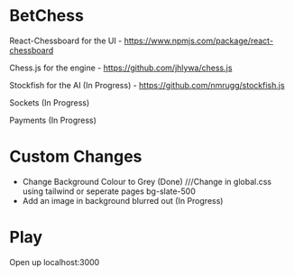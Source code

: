 # BetChess


React-Chessboard for the UI - https://www.npmjs.com/package/react-chessboard

Chess.js for the engine - https://github.com/jhlywa/chess.js

Stockfish for the AI (In Progress) - https://github.com/nmrugg/stockfish.js

Sockets (In Progress)

Payments (In Progress)


# Custom Changes

- Change Background Colour to Grey (Done) ///Change in global.css using tailwind or seperate pages bg-slate-500
- Add an image in background blurred out (In Progress)

# Play

Open up localhost:3000

